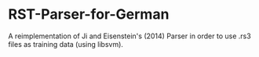# RST-Parser-for-German
A reimplementation of Ji and Eisenstein's (2014) Parser in order to use .rs3 files as training data (using libsvm).
